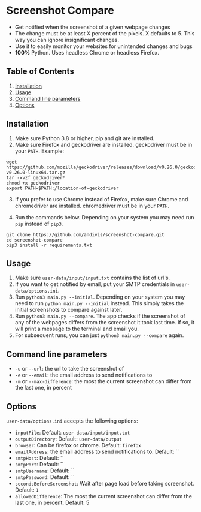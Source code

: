 # Screenshot Compare

-   Get notified when the screenshot of a given webpage changes
-   The change must be at least X percent of the pixels. X defaults to 5. This way you can ignore insignificant changes.
-   Use it to easily monitor your websites for unintended changes and bugs
-   **100%** Python. Uses headless Chrome or headless Firefox.

## Table of Contents

1. [Installation](#installation)
2. [Usage](#usage)
3. [Command line parameters](#command-line-parameters)
4. [Options](#options)

## Installation

1. Make sure Python 3.8 or higher, pip and git are installed.
2. Make sure Firefox and geckodriver are installed. geckodriver must be in your `PATH`. Example:

```
wget https://github.com/mozilla/geckodriver/releases/download/v0.26.0/geckodriver-v0.26.0-linux64.tar.gz
tar -xvzf geckodriver*
chmod +x geckodriver
export PATH=$PATH:/location-of-geckodriver
```

3. If you prefer to use Chrome instead of Firefox, make sure Chrome and chromedriver are installed. chromedriver must be in your `PATH`.

4. Run the commands below. Depending on your system you may need run `pip` instead of `pip3`.

```
git clone https://github.com/andivis/screenshot-compare.git
cd screenshot-compare
pip3 install -r requirements.txt
```

## Usage

1. Make sure `user-data/input/input.txt` contains the list of url's.
2. If you want to get notified by email, put your SMTP credentials in `user-data/options.ini`.
3. Run `python3 main.py --initial`. Depending on your system you may need to run `python main.py --initial` instead. This simply takes the initial screenshots to compare against later.
4. Run `python3 main.py --compare`. The app checks if the screenshot of any of the webpages differs from the screenshot it took last time. If so, it will print a message to the terminal and email you.
5. For subsequent runs, you can just `python3 main.py --compare` again.

## Command line parameters

-   `-u` or `--url`: the url to take the screenshot of
-   `-e` or `--email`: the email address to send notifications to
-   `-m` or `--max-difference`: the most the current screenshot can differ from the last one, in percent

## Options

`user-data/options.ini` accepts the following options:

-   `inputFile`: Default: `user-data/input/input.txt`
-   `outputDirectory`: Default: `user-data/output`
-   `browser`: Can be firefox or chrome. Default: `firefox`
-   `emailAddress`: the email address to send notifications to. Default: ``
-   `smtpHost`: Default: ``
-   `smtpPort`: Default: ``
-   `smtpUsername`: Default: ``
-   `smtpPassword`: Default: ``
-   `secondsBeforeScreenshot`: Wait after page load before taking screenshot. Default: `1`
-   `allowedDifference`: The most the current screenshot can differ from the last one, in percent. Default: 5
